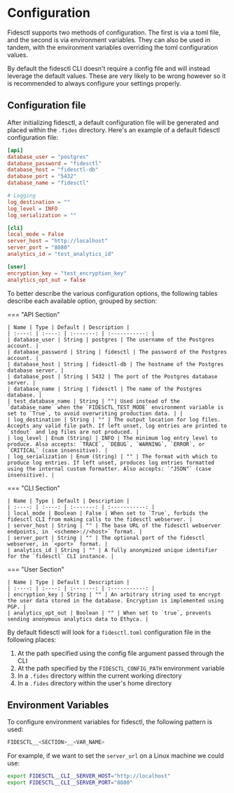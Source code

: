 # Configuration

Fidesctl supports two methods of configuration. The first is via a toml file, and the second is via environment variables. They can also be used in tandem, with the environment variables overriding the toml configuration values.

By default the fidesctl CLI doesn't require a config file and will instead leverage the default values. These are very likely to be wrong however so it is recommended to always configure your settings properly.


## Configuration file

After initializing fidesctl, a default configuration file will be generated and placed within the `.fides` directory. Here's an example of a default fidesctl configuration file:



```toml title="fidesctl.toml"
[api]
database_user = "postgres"
database_password = "fidesctl"
database_host = "fidesctl-db"
database_port = "5432"
database_name = "fidesctl"

# Logging
log_destination = ""
log_level = INFO
log_serialization = ""

[cli]
local_mode = False
server_host = "http://localhost"
server_port = "8080"
analytics_id = "test_analytics_id"

[user]
encryption_key = "test_encryption_key"
analytics_opt_out = false
```

To better describe the various configuration options, the following tables describe each available option, grouped by section:

=== "API Section"

    | Name | Type | Default | Description |
    | :----: | :----: | :-------: | :-----------: |
    | database_user | String | postgres | The username of the Postgres account. |
    | database_password | String | fidesctl | The password of the Postgres account. |
    | database_host | String | fidesctl-db | The hostname of the Postgres database server. |
    | database_post | String | 5432 | The port of the Postgres database server. |
    | database_name | String | fidesctl | The name of the Postgres database. |
    | test_database_name | String | ""| Used instead of the `database_name` when the `FIDESCTL_TEST_MODE` environment variable is set to `True`, to avoid overwriting production data. | |
    | log_destination | String | "" | The output location for log files. Accepts any valid file path. If left unset, log entries are printed to `stdout` and log files are not produced. |
    | log_level | Enum (String) | INFO | The minimum log entry level to produce. Also accepts: `TRACE`, `DEBUG`, `WARNING`, `ERROR`, or `CRITICAL` (case insensitive). |
    | log_serialization | Enum (String) | "" | The format with which to produce log entries. If left unset, produces log entries formatted using the internal custom formatter. Also accepts: `"JSON"` (case insensitive). |

=== "CLI Section"

    | Name | Type | Default | Description |
    | :----: | :----: | :-------: | :-----------: |
    | local_mode | Boolean | False | When set to `True`, forbids the fidesctl CLI from making calls to the fidesctl webserver. |
    | server_host | String | "" | The base URL of the fidesctl webserver endpoints, in `<scheme>://<host>` format. |
    | server_port | String | "" | The optional port of the fidesctl webserver, in `<port>` format. |
    | analytics_id | String | "" | A fully anonymized unique identifier for the `fidesctl` CLI instance. |

=== "User Section"

    | Name | Type | Default | Description |
    | :----: | :----: | :-------: | :-----------: |
    | encryption_key | String | "" | An arbitrary string used to encrypt the user data stored in the database. Encryption is implemented using PGP. |
    | analytics_opt_out | Boolean | "" | When set to `true`, prevents sending anonymous analytics data to Ethyca. |


By default fidesctl will look for a `fidesctl.toml` configuration file in the following places:

1. At the path specified using the config file argument passed through the CLI
1. At the path specified by the `FIDESCTL_CONFIG_PATH` environment variable
1. In a `.fides` directory within the current working directory
1. In a `.fides` directory within the user's home directory

## Environment Variables

To configure environment variables for fidesctl, the following pattern is used:

```sh
FIDESCTL__<SECTION>__<VAR_NAME>
```

For example, if we want to set the `server_url` on a Linux machine we could use:

```sh
export FIDESCTL__CLI__SERVER_HOST="http://localhost"
export FIDESCTL__CLI__SERVER_PORT="8080"
```
